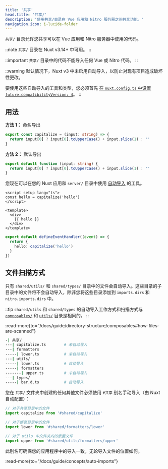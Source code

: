 ```yaml
---
title: '共享'
head.title: '共享/'
description: '使用共享/目录在 Vue 应用和 Nitro 服务器之间共享功能。'
navigation.icon: i-lucide-folder
---
```


`共享/` 目录允许您共享可以在 Vue 应用和 Nitro 服务器中使用的代码。

::note
`共享/` 目录在 Nuxt v3.14+ 中可用。
::

::important
`共享/` 目录中的代码不能导入任何 Vue 或 Nitro 代码。
::

::warning
默认情况下，Nuxt v3 中未启用自动导入，以防止对现有项目造成破坏性更改。

要使用这些自动导入的工具和类型，您必须首先 [在 `nuxt.config.ts` 中设置 `future.compatibilityVersion: 4`](/docs/getting-started/upgrade#opting-in-to-nuxt-4)。
::

## 用法

**方法 1：** 命名导出

```ts twoslash [shared/utils/capitalize.ts]
export const capitalize = (input: string) => {
  return input[0] ? input[0].toUpperCase() + input.slice(1) : ''
}
```

**方法 2：** 默认导出

```ts twoslash [shared/utils/capitalize.ts]
export default function (input: string) {
  return input[0] ? input[0].toUpperCase() + input.slice(1) : ''
}
```

您现在可以在您的 Nuxt 应用和 `server/` 目录中使用 [自动导入](/docs/guide/directory-structure/shared#auto-imports) 的工具。

```vue [app.vue]
<script setup lang="ts">
const hello = capitalize('hello')
</script>

<template>
  <div>
    {{ hello }}
  </div>
</template>
```

```ts [server/api/hello.get.ts]
export default defineEventHandler((event) => {
  return {
    hello: capitalize('hello')
  }
})
```

## 文件扫描方式

只有 `shared/utils/` 和 `shared/types/` 目录中的文件会自动导入。这些目录的子目录中的文件将不会自动导入，除非您将这些目录添加到 `imports.dirs` 和 `nitro.imports.dirs` 中。

::tip
`shared/utils` 和 `shared/types` 的自动导入工作方式和扫描方式与 [`composables/`](/docs/guide/directory-structure/composables) 和 [`utils/`](/docs/guide/directory-structure/utils) 目录是相同的。
::

:read-more{to="/docs/guide/directory-structure/composables#how-files-are-scanned"}

```bash [目录结构]
-| 共享/
---| capitalize.ts        # 未自动导入
---| formatters
-----| lower.ts           # 未自动导入
---| utils/
-----| lower.ts           # 自动导入
-----| formatters
-------| upper.ts         # 未自动导入
---| types/
-----| bar.d.ts           # 自动导入
```

您在 `共享/` 文件夹中创建的任何其他文件必须使用 `#共享` 别名手动导入（由 Nuxt 自动配置）：

```ts
// 对于共享目录中的文件
import capitalize from '#shared/capitalize'

// 对于嵌套目录中的文件
import lower from '#shared/formatters/lower'

// 对于 utils 中文件夹内的嵌套文件
import upper from '#shared/utils/formatters/upper'
```

此别名可确保您的应用程序中的导入一致，无论导入文件的位置如何。

:read-more{to="/docs/guide/concepts/auto-imports"}